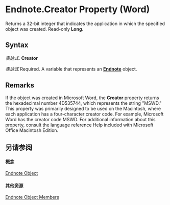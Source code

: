 
# Endnote.Creator Property (Word)

Returns a 32-bit integer that indicates the application in which the specified object was created. Read-only  **Long**.


## Syntax

 _表达式_. **Creator**

 _表达式_ Required. A variable that represents an **[Endnote](01f29be4-58e7-28f5-5fcb-dae50c33890e.md)** object.


## Remarks

If the object was created in Microsoft Word, the  **Creator** property returns the hexadecimal number 4D535744, which represents the string "MSWD." This property was primarily designed to be used on the Macintosh, where each application has a four-character creator code. For example, Microsoft Word has the creator code MSWD. For additional information about this property, consult the language reference Help included with Microsoft Office Macintosh Edition.


## 另请参阅


#### 概念


[Endnote Object](01f29be4-58e7-28f5-5fcb-dae50c33890e.md)
#### 其他资源


[Endnote Object Members](http://msdn.microsoft.com/library/5744789b-dbe0-594a-54d9-82acc41d2c7a%28Office.15%29.aspx)